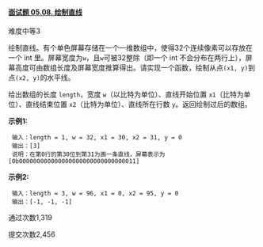 #### [面试题 05.08. 绘制直线](https://leetcode-cn.com/problems/draw-line-lcci/)

难度中等3

绘制直线。有个单色屏幕存储在一个一维数组中，使得32个连续像素可以存放在一个 int 里。屏幕宽度为`w`，且`w`可被32整除（即一个 int 不会分布在两行上），屏幕高度可由数组长度及屏幕宽度推算得出。请实现一个函数，绘制从点`(x1, y)`到点`(x2, y)`的水平线。

给出数组的长度 `length`，宽度 `w`（以比特为单位）、直线开始位置 `x1`（比特为单位）、直线结束位置 `x2`（比特为单位）、直线所在行数 `y`。返回绘制过后的数组。

**示例1:**

```
 输入：length = 1, w = 32, x1 = 30, x2 = 31, y = 0
 输出：[3]
 说明：在第0行的第30位到第31为画一条直线，屏幕表示为[0b000000000000000000000000000000011]
```

**示例2:**

```
 输入：length = 3, w = 96, x1 = 0, x2 = 95, y = 0
 输出：[-1, -1, -1]
```

通过次数1,319

提交次数2,456



